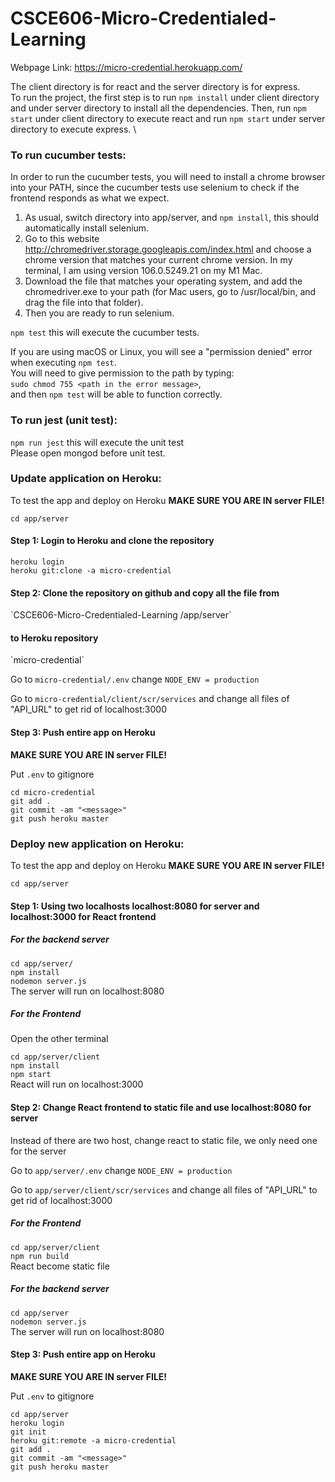 # CSCE606-Micro-Credentialed-Learning

Webpage Link: https://micro-credential.herokuapp.com/

The client directory is for react and the server directory is for express. \
To run the project, the first step is to run `npm install` under client directory and under server directory to install all the dependencies. 
Then, run `npm start` under client directory to execute react and run `npm start` under server directory to execute express. \

<h3> To run cucumber tests: </h3>

In order to run the cucumber tests, you will need to install a chrome browser into your PATH, since the cucumber tests use selenium to check if the frontend responds as what we expect.
1. As usual, switch directory into app/server, and `npm install`, this should automatically install selenium.
2. Go to this website http://chromedriver.storage.googleapis.com/index.html and choose a chrome version that matches your current chrome version. In my terminal, I am using version 106.0.5249.21 on my M1 Mac.
3. Download the file that matches your operating system, and add the chromedriver.exe to your path (for Mac users, go to /usr/local/bin, and drag the file into that folder).
4. Then you are ready to run selenium.

`npm test` this will execute the cucumber tests.

If you are using macOS or Linux, you will see a "permission denied" error when executing `npm test`. \
You will need to give permission to the path by typing: \
`sudo chmod 755 <path in the error message>`, \
and then `npm test` will be able to function correctly.

<h3> To run jest (unit test): </h3>

`npm run jest` this will execute the unit test\
Please open mongod before unit test.

<h3> Update application on Heroku: </h3>
To test the app and deploy on Heroku
<b>MAKE SURE YOU ARE IN server FILE!</b>

`cd app/server`

<h4>Step 1: Login to Heroku and clone the repository</h4>

`heroku login`\
`heroku git:clone -a micro-credential`

<h4>Step 2: Clone the repository on github and copy all the file from</h4> `CSCE606-Micro-Credentialed-Learning
/app/server`
<h4> to Heroku repository</h4> `micro-credential`

Go to `micro-credential/.env` change `NODE_ENV = production`

Go to `micro-credential/client/scr/services` and change all files of "API_URL" to get rid of localhost:3000

<h4>Step 3:  Push entire app on Heroku</h4>
<b>MAKE SURE YOU ARE IN server FILE!</b>

Put `.env` to gitignore

`cd micro-credential`\
`git add .`\
`git commit -am "<message>"`\
`git push heroku master`



<h3> Deploy new application on Heroku: </h3>
To test the app and deploy on Heroku
<b>MAKE SURE YOU ARE IN server FILE!</b>

`cd app/server`

<h4>Step 1: Using two localhosts localhost:8080 for server and localhost:3000 for React frontend</h4>
<h5> For the backend server </h5>

`cd app/server/`\
`npm install`\
`nodemon server.js`\
The server will run on localhost:8080

<h5> For the Frontend </h5>
Open the other terminal

`cd app/server/client`\
`npm install`\
`npm start`\
React will run on localhost:3000


<h4>Step 2:  Change React frontend to static file and use localhost:8080 for server</h4>
Instead of there are two host, change react to static file, we only need one for the server

Go to `app/server/.env` change `NODE_ENV = production`

Go to `app/server/client/scr/services` and change all files of "API_URL" to get rid of localhost:3000

<h5> For the Frontend </h5>

`cd app/server/client`\
`npm run build`\
React become static file

<h5> For the backend server </h5>

`cd app/server`\
`nodemon server.js`\
The server will run on localhost:8080

<h4>Step 3:  Push entire app on Heroku</h4>
<b>MAKE SURE YOU ARE IN server FILE!</b>

Put `.env` to gitignore

`cd app/server`\
`heroku login`\
`git init`\
`heroku git:remote -a micro-credential`\
`git add .`\
`git commit -am "<message>"`\
`git push heroku master`
